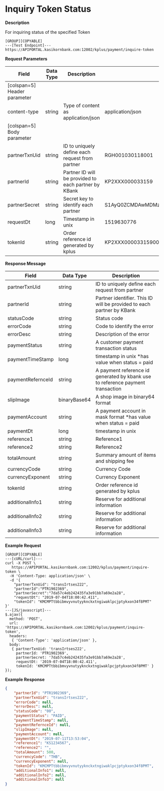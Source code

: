# Inquiry Token Status

**Description**

For inquiring status of the specified Token

```
[GROUP][COPYABLE]
---[Test Endpoint]---
https://APIPORTAL.kasikornbank.com:12002/kplus/payment/inquire-token
```

**Request Parameters**

| Field                        | Data Type | Description                                          | Example                                              | Mandatory |
| ---------------------------- | --------- | ---------------------------------------------------- | ---------------------------------------------------- | :-------: |
| [colspan=5] Header parameter |
| content-type                 | string    | Type of content as application/json                  | application/json                                     |     Y     |
| [colspan=5] Body parameter   |
| partnerTxnUid                | string    | ID to uniquely define each request from partner      | RGH001030118001                                      |     Y     |
| partnerId                    | string    | Partner ID will be provided to each partner by KBank | KP2XXX000033159                                      |     Y     |
| partnerSecret                | string    | Secret key to identify each partner                  | S1AyQ0ZCMDAwMDMzMTU5LWtwbHVzLXNpdC0yYzJwLWZhY2Vib29r |     Y     |
| requestDt                    | long      | Timestamp in unix                                    | 1519630776                                           |     Y     |
| tokenId                      | string    | Order reference id generated by kplus                | KP2XXX00003315900BBC3C374D644DE9F2BA5CDC189C27B      |     Y     |

**Response Message**

| Field             | Data Type    | Description                                                                    |
| ----------------- | ------------ | ------------------------------------------------------------------------------ |
| partnerTxnUid     | string       | ID to uniquely define each request from partner                                |
| partnerId         | string       | Partner identifier. This ID will be provided to each partner by KBank          |
| statusCode        | string       | Status code                                                                    |
| errorCode         | string       | Code to identify the error                                                     |
| errorDesc         | string       | Description of the error                                                       |
| paymentStatus     | string       | A customer payment transaction status                                          |
| paymentTimeStamp  | long         | timestamp in unix \*has value when status = paid                               |
| paymentRefernceId | string       | A payment reference id generated by kbank use to reference payment transaction |
| slipImage         | binaryBase64 | A shop image in binary64 format                                                |
| paymentAccount    | string       | A payment account in mask format \*has value when status = paid                |
| paymentDt         | long         | timestamp in unix                                                              |
| reference1        | string       | Reference1                                                                     |
| reference2        | string       | Reference2                                                                     |
| totalAmount       | string       | Summary amount of items and shipping fee                                       |
| currencyCode      | string       | Currency Code                                                                  |
| currencyExponent  | string       | Currency Exponent                                                              |
| tokenId           | string       | Order reference id generated by kplus                                          |
| additionalInfo1   | string       | Reserve for additional information                                             |
| additionalInfo2   | string       | Reserve for additional information                                             |
| additionalInfo3   | string       | Reserve for additional information                                             |

**Example Request**

```code
[GROUP][COPYABLE]
---[cURL/curl]---
curl -X POST \
   https://APIPORTAL.kasikornbank.com:12002/kplus/payment/inquire-token \
  -H 'Content-Type: application/json' \
  -d '{
    "partnerTxnUid": "transIrtses222",
    "partnerId":"PTR1902369",
    "partnerSecret":"7da57c4eb242435fa3e91bb7a69e2a28",
    "requestDt": "2019-07-04T18:00:42.411",
    "tokenId": "KMCMPTtbbibmvyvnutyyknckxtngiwaklpcjptykxon34f8PMT"
}'
---[JS/javascript]---
$.ajax({
  method: 'POST',
  url: 'https://APIPORTAL.kasikornbank.com:12002/kplus/payment/inquire-token',
  headers:
   { 'Content-Type': 'application/json' },
  body:
   { partnerTxnUid: 'transIrtses222',
     partnerId: 'PTR1902369',
     partnerSecret: '7da57c4eb242435fa3e91bb7a69e2a28',
     requestDt: '2019-07-04T18:00:42.411',
     tokenId: 'KMCMPTtbbibmvyvnutyyknckxtngiwaklpcjptykxon34f8PMT' }
});
```

**Example Response**

```json
{
    "partnerId": "PTR1902369",
    "partnerTxnUid": "transIrtses222",
    "errorCode": null,
    "errorDesc": null,
    "statusCode": "00",
    "paymentStatus": "PAID",
    "paymentTimeStamp": null,
    "paymentRefernceId": null,
    "slipImage": null,
    "paymentAccount": null,
    "paymentDt": "2019-07-11T13:53:04",
    "reference1": "KS1234567",
    "reference2": "",
    "totalAmount": 500,
    "currencyCode": "THB",
    "currencyExponent": null,
    "tokenId": "KMCMPTtbbibmvyvnutyyknckxtngiwaklpcjptykxon34f8PMT",
    "additionalInfo1": null,
    "additionalInfo2": null,
    "additionalInfo3": null
}
```
